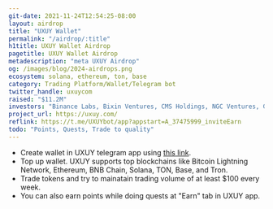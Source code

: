 ```yaml
---
git-date: 2021-11-24T12:54:25-08:00
layout: airdrop
title: "UXUY Wallet"
permalink: "/airdrop/:title"
h1title: UXUY Wallet Airdrop
pagetitle: UXUY Wallet Airdrop
metadescription: "meta UXUY Airdrop"
og: /images/blog/2024-airdrops.png
ecosystem: solana, ethereum, ton, base
category: Trading Platform/Wallet/Telegram bot
twitter_handle: uxuycom
raised: "$11.2M"
investors: "Binance Labs, Bixin Ventures, CMS Holdings, NGC Ventures, GSR, Comma3 Ventures, GBV Capital, UTXO Management, YBB Foundation, PAKA, SWC Global, Matrix Partners, Dewhales Capital"
project_url: https://uxuy.com/
reflink: https://t.me/UXUYbot/app?appstart=A_37475999_inviteEarn
todo: "Points, Quests, Trade to quality"
---
```


- Create wallet in UXUY telegram app using [this link](https://t.me/UXUYbot/app?appstart=A_37475999_inviteEarn).
- Top up wallet. UXUY supports top blockchains like Bitcoin Lightning Network, Ethereum, BNB Chain, Solana, TON, Base, and Tron.
- Trade tokens and try to mainatain trading volume of at least $100 every week.
- You can also earn points while doing quests at "Earn" tab in UXUY app.
